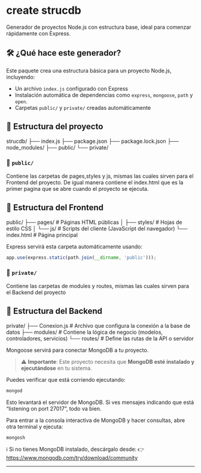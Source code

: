 # create strucdb

Generador de proyectos Node.js con estructura base, ideal para comenzar rápidamente con Express.

## 🛠 ¿Qué hace este generador?

Este paquete crea una estructura básica para un proyecto Node.js, incluyendo:

- Un archivo `index.js` configurado con Express
- Instalación automática de dependencias como `express`, `mongoose`, `path` y `open`.
- Carpetas `public/` y `private/` creadas automáticamente

## 📁 Estructura del proyecto

strucdb/
├── index.js
├── package.json
├── package.lock.json
├── node_modules/
├── public/
└── private/



### 📂 `public/`

Contiene las carpetas de pages,styles y js, mismas las cuales sirven para el Frontend del proyecto.
De igual manera contiene el index.html que es la primer pagina que se abre cuando el proyecto se ejecuta.

## 📁 Estructura del Frontend

public/
├── pages/            # Páginas HTML públicas
│   ├── styles/           # Hojas de estilo CSS
│   └── js/               # Scripts del cliente (JavaScript del navegador)
└── index.html    # Página principal

Express servirá esta carpeta automáticamente usando:

```js
app.use(express.static(path.join(__dirname, 'public')));
```



### 📂 `private/`

Contiene las carpetas de modules y routes, mismas las cuales sirven para el Backend del proyecto

## 📁 Estructura del Backend

private/
├── Conexion.js           # Archivo que configura la conexión a la base de datos
├── modules/              # Contiene la lógica de negocio (modelos, controladores, servicios)
└── routes/               # Define las rutas de la API o servidor

Mongoose servirá para conectar MongoDB a tu proyecto.


>⚠️ **Importante**: Este proyecto necesita que **MongoDB esté instalado y ejecutándose** en tu sistema.

Puedes verificar que está corriendo ejecutando:

```bash
mongod
```

Esto levantará el servidor de MongoDB. Si ves mensajes indicando que está “listening on port 27017”, todo va bien.

Para entrar a la consola interactiva de MongoDB y hacer consultas, abre otra terminal y ejecuta:

```bash
mongosh
```
ℹ️ Si no tienes MongoDB instalado, descárgalo desde:
👉 https://www.mongodb.com/try/download/community

---


